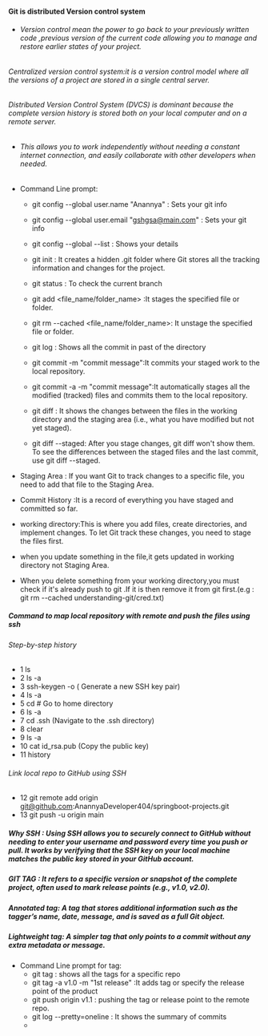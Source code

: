 #### Git is distributed Version control system

- ###### Version control mean the power to go back to your previously written code ,previous version of the current code allowing you to manage and restore earlier states of your project.

###### Centralized version control system:it is a version control model where all the versions of a project are stored in a single central server.

###### Distributed Version Control System (DVCS) is dominant because the complete version history is stored both on your local computer and on a remote server.

- ###### This allows you to work independently without needing a constant internet connection, and easily collaborate with other developers when needed.

- Command Line prompt:

  - git config --global user.name "Anannya" : Sets your git info
  - git config --global user.email "gshgsa@main.com" : Sets your git info
  - git config --global --list : Shows your details
  - git init : It creates a hidden .git folder where Git stores all the tracking information and changes for the project.
  - git status : To check the current branch
  - git add <file_name/folder_name> :It stages the specified file or folder.
  - git rm --cached <file_name/folder_name>: It unstage the specified file or folder.
  - git log : Shows all the commit in past of the directory
  - git commit -m "commit message":It commits your staged work to the local repository.

  - git commit -a -m "commit message":It automatically stages all the modified (tracked) files and commits them to the local repository.
  - git diff : It shows the changes between the files in the working directory and the staging area (i.e., what you have modified but not yet staged).
  - git diff --staged: After you stage changes, git diff won't show them. To see the differences between the staged files and the last commit, use git diff --staged.

- Staging Area : If you want Git to track changes to a specific file, you need to add that file to the Staging Area.
- Commit History :It is a record of everything you have staged and committed so far.
- working directory:This is where you add files, create directories, and implement changes. To let Git track these changes, you need to stage the files first.
- when you update something in the file,it gets updated in working directory not Staging Area.
- When you delete something from your working directory,you must check if it's already push to git .If it is then remove it from git first.(e.g : git rm --cached understanding-git/cred.txt)

##### Command to map local repository with remote and push the files using ssh

###### Step-by-step history

- 1 ls
- 2 ls -a
- 3 ssh-keygen -o ( Generate a new SSH key pair)
- 4 ls -a
- 5 cd # Go to home directory
- 6 ls -a
- 7 cd .ssh (Navigate to the .ssh directory)
- 8 clear
- 9 ls -a
- 10 cat id_rsa.pub (Copy the public key)
- 11 history

###### Link local repo to GitHub using SSH

- 12 git remote add origin git@github.com:AnannyaDeveloper404/springboot-projects.git
- 13 git push -u origin main

##### Why SSH : Using SSH allows you to securely connect to GitHub without needing to enter your username and password every time you push or pull. It works by verifying that the SSH key on your local machine matches the public key stored in your GitHub account.

##### GIT TAG : It refers to a specific version or snapshot of the complete project, often used to mark release points (e.g., v1.0, v2.0).

##### Annotated tag: A tag that stores additional information such as the tagger’s name, date, message, and is saved as a full Git object.
##### Lightweight tag: A simpler tag that only points to a commit without any extra metadata or message.

- Command Line prompt for tag:
  - git tag : shows all the tags for a specific repo
  - git tag -a v1.0 -m "1st release" :It adds tag or specify the release point of the product
  - git push origin v1.1 : pushing the tag or release point to the remote repo.
  - git log --pretty=oneline : It shows the summary of commits
  - 